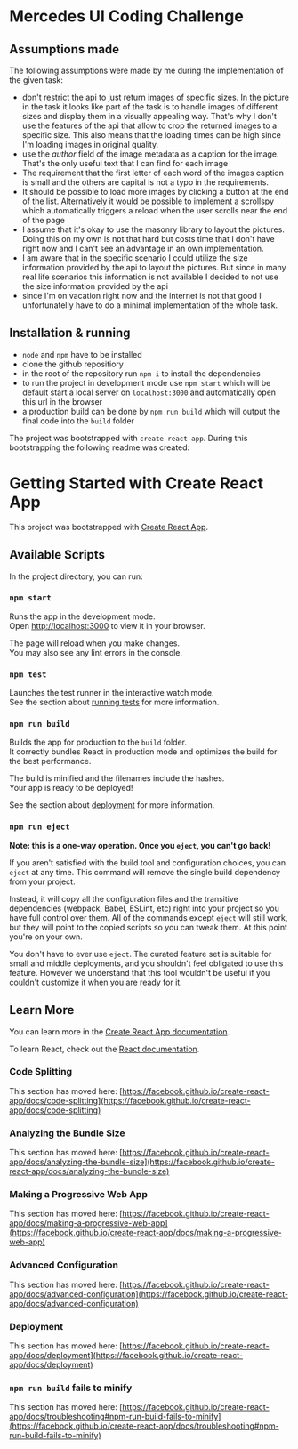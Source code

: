 # Mercedes UI Coding Challenge
## Assumptions made
The following assumptions were made by me during the implementation of the given task:
- don't restrict the api to just return images of specific sizes. In the picture in the task it looks like part of the task is to handle images of different sizes and display them in a visually appealing way. That's why I don't use the features of the api that allow to crop the returned images to a specific size. This also means that the loading times can be high since I'm loading images in original quality.
- use the *author* field of the image metadata as a caption for the image. That's the only useful text that I can find for each image
- The requirement that the first letter of each word of the images caption is small and the others are capital is not a typo in the requirements.
- It should be possible to load more images by clicking a button at the end of the list. Alternatively it would be possible to implement a scrollspy which automatically triggers a reload when the user scrolls near the end of the page
- I assume that it's okay to use the masonry library to layout the pictures. Doing this on my own is not that hard but costs time that I don't have right now and I can't see an advantage in an own implementation.
- I am aware that in the specific scenario I could utilize the size information provided by the api to layout the pictures. But since in many real life scenarios this information is not available I decided to not use the size information provided by the api
- since I'm on vacation right now and the internet is not that good I unfortunatelly have to do a minimal implementation of the whole task.

## Installation & running
- `node` and `npm` have to be installed
- clone the github repositiory
- in the root of the repository run `npm i` to install the dependencies
- to run the project in development mode use `npm start` which will be default start a local server on `localhost:3000` and automatically open this url in the browser
- a production build can be done by `npm run build` which will output the final code into the `build` folder


The project was bootstrapped with `create-react-app`. During this bootstrapping the following readme was created:
# Getting Started with Create React App

This project was bootstrapped with [Create React App](https://github.com/facebook/create-react-app).

## Available Scripts

In the project directory, you can run:

### `npm start`

Runs the app in the development mode.\
Open [http://localhost:3000](http://localhost:3000) to view it in your browser.

The page will reload when you make changes.\
You may also see any lint errors in the console.

### `npm test`

Launches the test runner in the interactive watch mode.\
See the section about [running tests](https://facebook.github.io/create-react-app/docs/running-tests) for more information.

### `npm run build`

Builds the app for production to the `build` folder.\
It correctly bundles React in production mode and optimizes the build for the best performance.

The build is minified and the filenames include the hashes.\
Your app is ready to be deployed!

See the section about [deployment](https://facebook.github.io/create-react-app/docs/deployment) for more information.

### `npm run eject`

**Note: this is a one-way operation. Once you `eject`, you can't go back!**

If you aren't satisfied with the build tool and configuration choices, you can `eject` at any time. This command will remove the single build dependency from your project.

Instead, it will copy all the configuration files and the transitive dependencies (webpack, Babel, ESLint, etc) right into your project so you have full control over them. All of the commands except `eject` will still work, but they will point to the copied scripts so you can tweak them. At this point you're on your own.

You don't have to ever use `eject`. The curated feature set is suitable for small and middle deployments, and you shouldn't feel obligated to use this feature. However we understand that this tool wouldn't be useful if you couldn't customize it when you are ready for it.

## Learn More

You can learn more in the [Create React App documentation](https://facebook.github.io/create-react-app/docs/getting-started).

To learn React, check out the [React documentation](https://reactjs.org/).

### Code Splitting

This section has moved here: [https://facebook.github.io/create-react-app/docs/code-splitting](https://facebook.github.io/create-react-app/docs/code-splitting)

### Analyzing the Bundle Size

This section has moved here: [https://facebook.github.io/create-react-app/docs/analyzing-the-bundle-size](https://facebook.github.io/create-react-app/docs/analyzing-the-bundle-size)

### Making a Progressive Web App

This section has moved here: [https://facebook.github.io/create-react-app/docs/making-a-progressive-web-app](https://facebook.github.io/create-react-app/docs/making-a-progressive-web-app)

### Advanced Configuration

This section has moved here: [https://facebook.github.io/create-react-app/docs/advanced-configuration](https://facebook.github.io/create-react-app/docs/advanced-configuration)

### Deployment

This section has moved here: [https://facebook.github.io/create-react-app/docs/deployment](https://facebook.github.io/create-react-app/docs/deployment)

### `npm run build` fails to minify

This section has moved here: [https://facebook.github.io/create-react-app/docs/troubleshooting#npm-run-build-fails-to-minify](https://facebook.github.io/create-react-app/docs/troubleshooting#npm-run-build-fails-to-minify)
